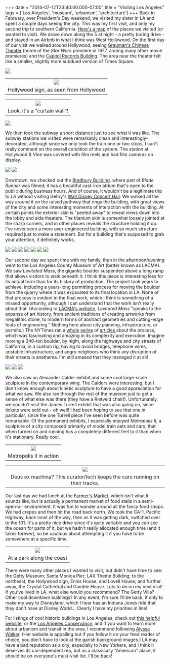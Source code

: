 +++
date = "2014-07-12T23:40:00.000-07:00"
title = "Visiting Los Angeles"
tags = ['Los Angeles', 'museum', 'urbanism', 'architecture']
+++
Back in February, over President's Day weekend, we visited my sister in LA and spent a couple days seeing the city.  This was my first visit, and only my second trip to southern California.  [Here's a map](https://www.google.com/maps/ms?msid=215786767362233253749.0004f21ad39eeca4b3f7e&msa=0) of the places we visited (or wanted to visit).  We drove down along the 5 at night - a pretty boring drive - and stayed in an Airbnb in what I think was West Hollywood.  On the first day of our visit we walked around Hollywood, seeing [Grauman's Chinese Theater](http://en.wikipedia.org/wiki/Grauman%27s_Chinese_Theatre) (home of the *Star Wars* premiere in 1977, among many other movie premieres) and the [Capitol Records Building](http://en.wikipedia.org/wiki/Capitol_Records_Building).  The area near the theater felt like a smaller, slightly more subdued version of Times Square.

<img src="http://1.bp.blogspot.com/-MlEnqPD0rPI/U8Il0Sm0znI/AAAAAAAADp4/80EVriBNfog/s1600/IMG_0019.jpg"/>

<table align="center" cellpadding="0" cellspacing="0" class="tr-caption-container" style="margin-left: auto; margin-right: auto; text-align: center;"><tbody><tr><td style="text-align: center;"><img src="http://1.bp.blogspot.com/-4rYEWKwa3Ns/U8Il1fgey5I/AAAAAAAADqA/fWVRU2j9Itc/s1600/IMG_0031.jpg"/></td></tr><tr><td class="tr-caption" style="text-align: center;">Hollywood sign, as seen from Hollywood</td></tr></tbody></table>

<table align="center" cellpadding="0" cellspacing="0" class="tr-caption-container" style="margin-left: auto; margin-right: auto; text-align: center;"><tbody><tr><td style="text-align: center;"><img src="http://1.bp.blogspot.com/-yU8-UQzcf_A/U8Il3zUGX9I/AAAAAAAADqQ/nDR4wgxr16k/s1600/IMG_0044.jpg"/></td></tr><tr><td class="tr-caption" style="text-align: center;">Look, it's a "curtain wall"!</td></tr></tbody></table>

<img src="http://2.bp.blogspot.com/-gTXtUQ9DgzQ/U8Il41-2e_I/AAAAAAAADqY/X92ikzNBozs/s1600/IMG_0055.jpg"/>

We then took the subway a short distance just to see what it was like.  The subway stations we visited were remarkably clean and interestingly-decorated, although since we only took the train one or two stops, I can't really comment on the overall condition of the system.  The station at Hollywood & Vine was covered with film reels and had film cameras on display.

<img src="http://1.bp.blogspot.com/-HDs-0Gt_jJI/U8Il6MNK10I/AAAAAAAADqg/UH_Xonmwrwk/s1600/IMG_0059.jpg"/>

<img src="http://3.bp.blogspot.com/-HFgEsxc8tTk/U8Il7DKIaPI/AAAAAAAADqs/K9TLxzYYYb0/s1600/IMG_0061.jpg"/>

Downtown, we checked out the [Bradbury Building](http://en.wikipedia.org/wiki/Bradbury_building), where part of *Blade Runner* was filmed; it has a beautiful cast-iron atrium that's open to the public during business hours.  And of course, it wouldn't be a legitimate trip to LA without visiting Gehry's [Walt Disney Concert Hall](http://en.wikipedia.org/wiki/Walt_Disney_Concert_Hall).  We walked all the way around it on the raised pathway that rings the building, with great views of the city and some interesting moments of interaction with the building.  At certain points the exterior skin is "peeled away" to reveal views down into the lobby and side theaters.  The titanium skin is somewhat loosely jointed at the sharp corners, and in other places reveals the structure holding it up.  I've never seen a more over-engineered building, with so much structure required just to make a statement.  But for a building that's supposed to grab your attention, it definitely works.

<img src="http://3.bp.blogspot.com/-u2jwKW-8Sl0/U8Il8TC0uAI/AAAAAAAADqw/7WSAwiVP0g8/s1600/IMG_0077.jpg"/>

<img src="http://1.bp.blogspot.com/-LS3EZCVpmdk/U8Il9vQdxXI/AAAAAAAADq4/4f_d4XVIbgo/s1600/IMG_0070.jpg"/>

<img src="http://1.bp.blogspot.com/-ftM_EpYJC0M/U8Il-ksMVKI/AAAAAAAADrA/SSoUQeIfmRg/s1600/IMG_0084.jpg"/>

<img src="http://3.bp.blogspot.com/-1DXq8_wY8Pk/U8ImAbSrG4I/AAAAAAAADrQ/5UmMd-a9Xsg/s1600/IMG_0092.jpg"/>

<img src="http://4.bp.blogspot.com/-23PHskt6PE8/U8ImDWd-ciI/AAAAAAAADro/lbUQbIxk7w8/s1600/IMG_0106.jpg"/>

<img src="http://3.bp.blogspot.com/-Vri_OAjy5Ig/U8ImGUQEFiI/AAAAAAAADsA/LnukiBJOjro/s1600/IMG_0131.jpg"/>

<img src="http://4.bp.blogspot.com/-afEQ4j5_xLY/U8ImFWrrbUI/AAAAAAAADr4/BbcH_WaVkoQ/s1600/IMG_0121.jpg"/>

Our second day we spent time with my family, then in the afternoon/evening went to the Los Angeles County Museum of Art (better known as LACMA).  We saw *Levitated Mass*, the gigantic boulder suspended above a long ramp that allows visitors to walk beneath it.  I think this piece is interesting less for its actual form than for its history of production.  The project took years to achieve, including a years-long permitting process for moving the boulder from the quarry where it was excavated to its final location in LA.  None of that process is evident in the final work, which I think is something of a missed opportunity, although I can understand that the work isn't really about that.  (According to [LACMA's website](http://www.lacma.org/art/exhibition/levitated-mass), *Levitated Mass* "speaks to the expanse of art history, from ancient traditions of creating artworks from megalithic stone, to modern forms of abstract geometries and cutting-edge feats of engineering."  Nothing here about city planning, infrastructure, or permits.)  The NYTimes ran a [whole](http://www.nytimes.com/2011/10/08/arts/design/los-angeles-county-museum-moves-a-340-ton-rock.html) [series](http://www.nytimes.com/2011/12/28/arts/design/levitated-mass-a-340-ton-artwork-on-detour-to-los-angeles.html) of [articles ](http://www.nytimes.com/slideshow/2012/03/10/us/20120311-ROCK.html)about the process, which was fascinating and amazing in its complexity and execution.  Imagine moving a 340-ton boulder, by night, along the highways and city streets of California, in a custom rig, having to avoid bridges, telephone wires, unstable infrastructure, and angry neighbors who think any disruption of their streets is anathema.  I'm still amazed that they managed it at all!

<img src="http://1.bp.blogspot.com/--jA3ZqDrwpw/U8ImHBwlxMI/AAAAAAAADsI/_H6hRrzmDmg/s1600/IMG_0153.jpg"/>

<img src="http://2.bp.blogspot.com/-U8OJGz-3XD4/U8ImH80Id3I/AAAAAAAADsQ/c0F0IL0IqaE/s1600/IMG_0164.jpg"/>

<img src="http://4.bp.blogspot.com/-cPbFc23Q1iw/U8ImIl2-FWI/AAAAAAAADsY/rVM3iCnRkbw/s1600/IMG_0157.jpg"/>

We also saw an Alexander Calder exhibit and some cool large-scale sculpture in the contemporary wing.  The Calders were interesting, but I don't know enough about kinetic sculpture to have a good appreciation for what we saw.  We also ran through the rest of the museum just to get a sense of what else was there (they have a Rietveld chair!).  Unfortunately, we couldn't visit the James Turrell exhibit that was also going on, since tickets were sold out - oh well!  I had been hoping to see that one in particular, since the one Turrell piece I've seen before was quite remarkable.  Of the permanent exhibits, I especially enjoyed *Metropolis II*, a sculpture of a city composed primarily of model train sets and cars, that when turned on and running has a completely different feel to it than when it's stationary.  Really cool.

<table align="center" cellpadding="0" cellspacing="0" class="tr-caption-container" style="margin-left: auto; margin-right: auto; text-align: center;"><tbody><tr><td style="text-align: center;"><img src="http://2.bp.blogspot.com/-lUUlaq9MKPM/U8ImJ-tmCjI/AAAAAAAADsg/iss68WasL5w/s1600/IMG_0180.jpg"/></td></tr><tr><td class="tr-caption" style="text-align: center;">Metropolis II in action</td></tr></tbody></table>

<table align="center" cellpadding="0" cellspacing="0" class="tr-caption-container" style="margin-left: auto; margin-right: auto; text-align: center;"><tbody><tr><td style="text-align: center;"><img src="http://4.bp.blogspot.com/-vc8ViFwZDek/U8ImKw5-j9I/AAAAAAAADso/MOoW2gZTByo/s1600/IMG_0184.jpg"/></td></tr><tr><td class="tr-caption" style="text-align: center;">Deus ex machina?  This curator/tech keeps the cars running on their tracks.</td></tr></tbody></table>

Our last day we had lunch at the [Farmer's Market](http://www.farmersmarketla.com/), which isn't what it sounds like, but is actually a permanent market of food stalls in a semi-open-air environment.  It was fun to wander around all the fancy food shops.  We had crepes and then hit the road back north.  We took the CA-1, Pacific Highway, back most of the way, then as it was getting dark, switched over to the 101.  It's a pretty nice drive since it's quite variable and you can see the ocean for parts of it, but we hadn't really allocated enough time (and it takes forever), so be cautious about attempting it if you have to be somewhere at a specific time.

<table align="center" cellpadding="0" cellspacing="0" class="tr-caption-container" style="margin-left: auto; margin-right: auto; text-align: center;"><tbody><tr><td style="text-align: center;"><img src="http://1.bp.blogspot.com/-pA1R3EZSs6k/U8ImMAcunwI/AAAAAAAADsw/TZN_AnjSe3g/s1600/IMG_0226.jpg"/></td></tr><tr><td class="tr-caption" style="text-align: center;">At a park along the coast</td></tr></tbody></table>

There were many other places I wanted to visit, but didn't have time to see: the Getty Museum; Santa Monica Pier; LAX Theme Building; to the northeast, the Hollywood sign, Ennis House, and Lovell House; and further away, the Crystal Cathedral and Gamble House.  Lots to do on my next visit!  If you've lived in LA, what else would you recommend?  The Getty Villa?  Other cool downtown buildings?  In any event, I'm sure I'll be back, if only to make my way to Disneyland, which I hear has an Indiana Jones ride that they don't have at Disney World...  Clearly I have my priorities in line!

For listings of cool historic buildings in Los Angeles, check out [this helpful website](http://mintaka.sdsu.edu/faculty/erics/web/arcangeles.html), or the [Los Angeles Conservancy](https://www.laconservancy.org/explore-la/historic-places), and if you want to learn more about urbanism and transit in the area, I recommend following [Alyssa Walker](http://www.awalkerinla.com/).  (Her website is appalling but if you follow it on your feed reader of choice, you don't have to look at the garish background images.)  LA may have a bad reputation as a city, especially to New Yorkers, and I think it deserves its car-dependent rep, but as a classically "American" place, it should be on everyone's must-visit list.  I'll be back!
